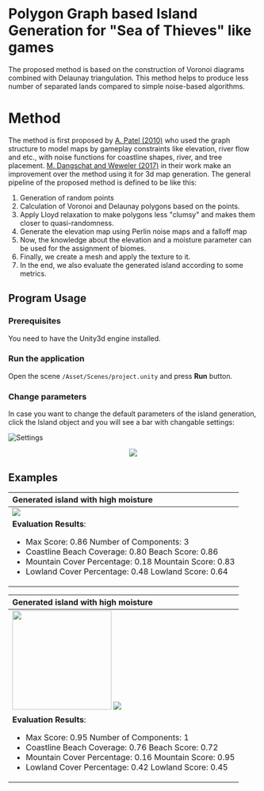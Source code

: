 # Polygon Graph based Island Generation for "Sea of Thieves" like games

The proposed method is based on the construction of Voronoi diagrams combined with Delaunay triangulation. 
This method helps to produce less number of separated lands compared to simple noise-based algorithms.

# Method

The method is first proposed by [A. Patel (2010)](http://www-cs-students.stanford.edu/~amitp/game-programming/polygon-map-generation/) who used the graph structure to model maps by gameplay constraints like elevation, river flow and etc., with noise functions for coastline shapes, river, and tree placement. 
[M. Dangschat and Weweler (2017)](https://yweweler.de/downloads/articles/procedural-generation-of-3d-maps-a-study-of-polygon-graph-based-map-meneration/report-patel10-stanford.pdf) in their work make an improvement over the method using it for 3d map generation. The general pipeline of the proposed method is defined to be like this:

1. Generation of random points
2. Calculation of Voronoi and Delaunay polygons based on the points. 
3. Apply Lloyd relaxation to make polygons less "clumsy" and makes them closer to quasi-randomness.
4. Generate the elevation map using Perlin noise maps and a falloff map
5. Now, the knowledge about the elevation and a moisture parameter can be used for the assignment of biomes.
6. Finally, we create a mesh and apply the texture to it.
7. In the end, we also evaluate the generated island according to some metrics.

## Program Usage

### Prerequisites

You need to have the Unity3d engine installed.

### Run the application

Open the scene `/Asset/Scenes/project.unity` and press **Run** button.

### Change parameters

In case you want to change the default parameters of the island generation, 
click the Island object and you will see a bar with changable settings:

![Settings](./images/settings.png)
<center><img src="./images/settings.png"></center>

## Examples


| Generated island with high moisture | 
| :------------- |
| ![](./images/island1.png) |  |
| **Evaluation Results**: <ul><li>Max Score: 0.86 Number of Components: 3</li><li>Coastline Beach Coverage: 0.80 Beach Score: 0.86</li><li>Mountain Cover Percentage: 0.18 Mountain Score: 0.83</li><li>Lowland Cover Percentage: 0.48 Lowland Score: 0.64 </li></ul>|

| Generated island with high moisture | 
| :------------- |
| <img src="./images/island2.png" width=200/> ![](./images/island2.png) |  |
| **Evaluation Results**: <ul><li>Max Score: 0.95 Number of Components: 1</li><li>Coastline Beach Coverage: 0.76 Beach Score: 0.72</li><li>Mountain Cover Percentage: 0.16 Mountain Score: 0.95</li><li>Lowland Cover Percentage: 0.42 Lowland Score: 0.45</li></ul>|


